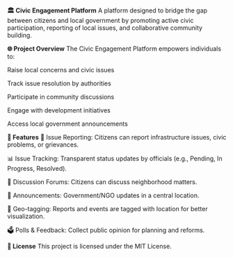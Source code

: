 <b>🏛️ Civic Engagement Platform</b>
A platform designed to bridge the gap between citizens and local government by promoting active civic participation, reporting of local issues, and collaborative community building.

<b>🌐 Project Overview</b>
The Civic Engagement Platform empowers individuals to:

Raise local concerns and civic issues

Track issue resolution by authorities

Participate in community discussions

Engage with development initiatives

Access local government announcements

<b>🚀 Features</b>
📝 Issue Reporting: Citizens can report infrastructure issues, civic problems, or grievances.

📊 Issue Tracking: Transparent status updates by officials (e.g., Pending, In Progress, Resolved).

💬 Discussion Forums: Citizens can discuss neighborhood matters.

📢 Announcements: Government/NGO updates in a central location.

📍 Geo-tagging: Reports and events are tagged with location for better visualization.

🗳️ Polls & Feedback: Collect public opinion for planning and reforms.


<b>📄 License</b>
This project is licensed under the MIT License.

